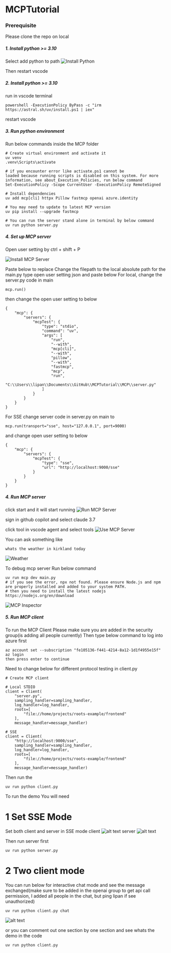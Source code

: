 # MCPTutorial
### Prerequisite

Please clone the repo on local

##### 1. Install python >= 3.10
Select add python to path
![Install Python](MCP/images/installPython.png)

Then restart vscode

##### 2. Install python >= 3.10
run in vscode terminal
```
powershell -ExecutionPolicy ByPass -c "irm https://astral.sh/uv/install.ps1 | iex"
```
restart vscode

##### 3. Run python environment
Run below commands inside the MCP folder
```
# Create virtual environment and activate it
uv venv
.venv\Scripts\activate

# if you encounter error like activate.ps1 cannot be      
loaded because running scripts is disabled on this system. For more information, see about_Execution_Policies, run below command
Set-ExecutionPolicy -Scope CurrentUser -ExecutionPolicy RemoteSigned

# Install dependencies
uv add mcp[cli] httpx Pillow fastmcp openai azure.identity

# You may need to update to latest MCP version
uv pip install --upgrade fastmcp

# You can run the server stand alone in terminal by below command
uv run python server.py
```


##### 4. Set up MCP server
Open user setting by ctrl + shift + P

![Install MCP Server](MCP/images/installMCPServer.png)

Paste below to replace
Change the filepath to the local absolute path for the main.py
type open user setting json and paste below
For local, change the server.py code in main
```
mcp.run()
```
then change the open user setting to below
```
{
    "mcp": {
        "servers": {
            "mcpTest": {
                "type": "stdio",
                "command": "uv",
                "args": [
                    "run",
                    "--with",
                    "mcp[cli]",
                    "--with",
                    "pillow",
                    "--with",
                    "fastmcp",
                    "mcp",
                    "run",
                    "C:\\Users\\lipan\\Documents\\GitHub\\MCPTutorial\\MCP\\server.py"
                ]
            }
        }
    }
}
```
For SSE
change server code in server.py on main to
```
mcp.run(transport="sse", host="127.0.0.1", port=9000)
```

and change open user setting to below
```
{
    "mcp": {
        "servers": {
            "mcpTest": {
                "type": "sse",
                "url": "http://localhost:9000/sse"
            }
        }
    }
}
```

##### 4. Run MCP server
click start and it will start running
![Run MCP Server](MCP/images/runMCPServer.png)

sign in github copilot and select claude 3.7

click tool in vscode agent and select tools
![Use MCP Server](MCP/images/useMCPServer.png)


You can ask something like
```
whats the weather in kirkland today
```
![Weather](MCP/images/weather.png)


To debug mcp server
Run below command
```
uv run mcp dev main.py
# if you see the error, npx not found. Please ensure Node.js and npm are properly installed and added to your system PATH.
# then you need to install the latest nodejs https://nodejs.org/en/download
```
![MCP Inspector](MCP/images/mcpInspector.png)


##### 5. Run MCP client
To run the MCP Client
Please make sure you are added in the security group(is adding all people currently)
Then type below command to log into azure first
```
az account set --subscription "fe105136-f441-4214-8a12-1d1f4955e15f"
az login 
then press enter to continue
```

Need to change below for different protocol testing in client.py
```
# Create MCP client

# Local STDIO
client = Client(
    "server.py", 
    sampling_handler=sampling_handler, 
    log_handler=log_handler,
    roots=[
        "file://home/projects/roots-example/frontend"
    ],
    message_handler=message_handler)

# SSE
client = Client(
    "http://localhost:9000/sse", 
    sampling_handler=sampling_handler, 
    log_handler=log_handler,
    roots=[
        "file://home/projects/roots-example/frontend"
    ],
    message_handler=message_handler)
```

Then run the 
```
uv run python client.py
```



To run the demo
You will need 
# 1 Set SSE Mode
Set both client and server in SSE mode
client
![alt text](MCP/images/sseClient.png)
server
![alt text](MCP/images/sseServer.png)

Then run server first
```
uv run python server.py
```
# 2 Two client mode
You can run below for interactive chat mode and see the message exchanged(make sure to be added in the openai group to get api call permission, I added all people in the chat, but ping lipan if see unauthorized)
```
uv run python client.py chat 
```
![alt text](MCP/images/chat.png)


or you can comment out one section by one section and see whats the demo in the code
```
uv run python client.py 
```

